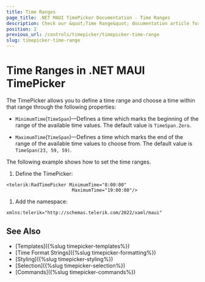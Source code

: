 ```yaml
---
title: Time Ranges
page_title: .NET MAUI TimePicker Documentation - Time Ranges
description: Check our &quot;Time Range&quot; documentation article for Telerik TimePicker for .NET MAUI.
position: 2
previous_url: /controls/timepicker/timepicker-time-range
slug: timepicker-time-range
---
```


# Time Ranges in .NET MAUI TimePicker

The TimePicker allows you to define a time range and choose a time within that range through the following properties:

* `MinimumTime`(`TimeSpan`)&mdash;Defines a time which marks the beginning of the range of the available time values. The default value is `TimeSpan.Zero`.

* `MaximumTime`(`TimeSpan`)&mdash;Defines a time which marks the end of the range of the available time values to choose from. The default value is `TimeSpan(23, 59, 59)`.

The following example shows how to set the time ranges.

1. Define the TimePicker:

 ```XAML
<telerik:RadTimePicker MinimumTime="8:00:00"
                         MaximumTime="19:00:00"/>
 ```

1. Add the namespace:

 ```XAML
xmlns:telerik="http://schemas.telerik.com/2022/xaml/maui"
 ```

## See Also

- [Templates]({%slug timepicker-templates%})
- [Time Format Strings]({%slug timepicker-formatting%})
- [Styling]({%slug timepicker-styling%})
- [Selection]({%slug timepicker-selection%})
- [Commands]({%slug timepicker-commands%})
